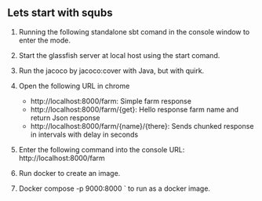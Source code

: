 Lets start with squbs
---------------------

1. Running the following standalone sbt comand in the console window to enter the mode.

2. Start the glassfish server at local host using the start comand.

3. Run the jacoco by jacoco:cover with Java, but with quirk.

5. Open the following URL in chrome
   * http://localhost:8000/farm: Simple farm response
   * http://localhost:8000/farm/{get}: Hello response farm name and return Json response
   * http://localhost:8000/farm/{name}/{there}: Sends chunked response in intervals with delay in    seconds

6. Enter the following command into the console URL: http://localhost:8000/farm

7. Run docker to create an image.

8. Docker compose -p 9000:8000 <farmhand>` to run as a docker image.
